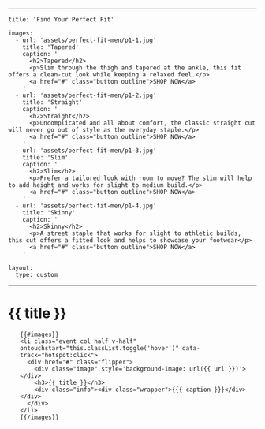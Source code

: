 
---

    title: 'Find Your Perfect Fit'

    images:
      - url: 'assets/perfect-fit-men/p1-1.jpg'
        title: 'Tapered'
        caption: '
          <h2>Tapered</h2>
          <p>Slim through the thigh and tapered at the ankle, this fit offers a clean-cut look while keeping a relaxed feel.</p>
          <a href="#" class="button outline">SHOP NOW</a>
        '
      - url: 'assets/perfect-fit-men/p1-2.jpg'
        title: 'Straight'
        caption: '
          <h2>Straight</h2>
          <p>Uncomplicated and all about comfort, the classic straight cut will never go out of style as the everyday staple.</p>
          <a href="#" class="button outline">SHOP NOW</a>
        '
      - url: 'assets/perfect-fit-men/p1-3.jpg'
        title: 'Slim'
        caption: '
          <h2>Slim</h2>
          <p>Prefer a tailored look with room to move? The slim will help to add height and works for slight to medium build.</p>
          <a href="#" class="button outline">SHOP NOW</a>
        '
      - url: 'assets/perfect-fit-men/p1-4.jpg'
        title: 'Skinny'
        caption: '
          <h2>Skinny</h2>
          <p>A street staple that works for slight to athletic builds, this cut offers a fitted look and helps to showcase your footwear</p>
          <a href="#" class="button outline">SHOP NOW</a>
        '

    layout:
      type: custom

---

<div class="cover">
  <h1>{{ title }}</h1>
  <ul id="flip-cards" class="no-gutter">

    {{#images}}
    <li class="event col half v-half" ontouchstart="this.classList.toggle('hover')" data-track="hotspot:click">
      <div href="#" class="flipper">
        <div class="image" style='background-image: url({{ url }})'></div>
        <h3>{{ title }}</h3>
        <div class="info"><div class="wrapper">{{{ caption }}}</div></div>
      </div>
    </li>
    {{/images}}

  </ul>
</div>
